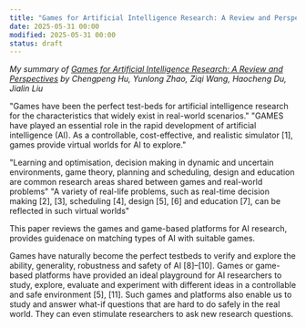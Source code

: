```yaml
---
title: "Games for Artificial Intelligence Research: A Review and Perspectives"
date: 2025-05-31 00:00
modified: 2025-05-31 00:00
status: draft
---
```


*My summary of [Games for Artificial Intelligence Research: A Review and Perspectives](https://arxiv.org/abs/2304.13269v4) by Chengpeng Hu, Yunlong Zhao, Ziqi Wang, Haocheng Du, Jialin Liu*

"Games have been the perfect test-beds for artificial intelligence research for the characteristics that widely exist in real-world scenarios."
"GAMES have played an essential role in the rapid development of artificial intelligence (AI). As a controllable, cost-effective, and realistic simulator [1], games provide virtual worlds for AI to explore."

"Learning and optimisation, decision making in dynamic and uncertain environments, game theory, planning and scheduling, design and education are common research areas shared between games and real-world problems"
"A variety of real-life problems, such as real-time decision making [2], [3], scheduling [4], design [5], [6] and education [7], can be reflected in such virtual worlds"

This paper reviews the games and game-based platforms for AI research, provides guidenace on matching types of AI with suitable games.

Games have naturally become the perfect testbeds to verify and explore the ability, generality, robustness and safety of AI [8]–[10]. Games or game-based platforms have provided an ideal playground for AI researchers to study, explore, evaluate and experiment with different ideas in a controllable and safe environment [5], [11]. Such games and platforms also enable us to study and answer what-if questions that are hard to do safely in the real world. They can even stimulate researchers to ask new research questions.







